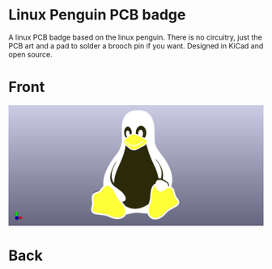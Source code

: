 # Linux Penguin PCB badge
A linux PCB badge based on the linux penguin. There is no circuitry, just the PCB art and a pad to solder a brooch pin if you want. Designed in KiCad and open source. 




# Front 


![picture](https://github.com/Chromico/linux-penguin-PCB-badge/blob/master/front.png)


# Back
